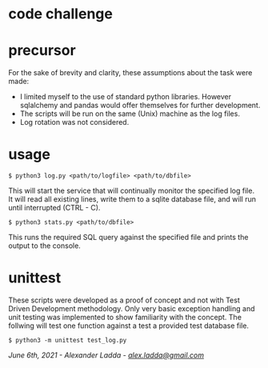 # code challenge

# precursor

For the sake of brevity and clarity, these assumptions about the task were made:

- I limited myself to the use of standard python libraries. However sqlalchemy and pandas would offer themselves for further development.
- The scripts will be run on the same (Unix) machine as the log files.
- Log rotation was not considered.

# usage

`$ python3 log.py <path/to/logfile> <path/to/dbfile>`

This will start the service that will continually monitor the specified log file. It will read all existing lines, write them to a sqlite database file, and will run until interrupted (CTRL - C).

`$ python3 stats.py <path/to/dbfile>`

This runs the required SQL query against the specified file and prints the output to the console.


# unittest

These scripts were developed as a proof of concept and not with Test Driven Development methodology. Only very basic exception handling and unit testing was implemented to show familiarity with the concept. The follwing will test one function against a test a provided test database file.

`$ python3 -m unittest test_log.py`



*June 6th, 2021 - Alexander Ladda - alex.ladda@gmail.com*
